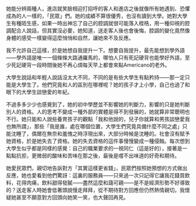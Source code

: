 她能分辨兩種人，進店就笑臉相迎打招呼的客人和進店之後就像所有她遇到、恐懼成為的人一樣的，「民眾」們。她的成績不算很優秀，也沒有讀到大學。她對大學生有種陌生感，如果一時出神忘了自己的腔調就很可能落入桎梏，用一種仰視的腔調配合人說話，但其實沒必要，她知道，送走客人後也會後悔，腔調的變化竟然像身體的感受一樣變得這麼悄悄和自然，讓她來不及反應。

我不允許自己這樣，於是她想自我提升一下。想要自我提升，最先能想到學外語——學外語是唯一一個條條大路通羅馬的，哪怕人只有死記硬背也能學好外語，至少死記硬背一段時間後她不再心煩每天早上都會來點Americano的老外。 

大學生說話和年輕人說話沒太大不同，不同的是有些大學生有點矜持——那一定只能是大學生了。他們究竟和人的區別在哪裡呢？她的孩子才上小學，自己也過了和眼下的大學生談戀愛的年紀。

不過多多少少也感覺到了，她的初中學歷並不影響她的判斷力，影響的只是她判斷別人的資格。人的思考不變成一種外部的實體是得不到發展的，她就算非常聰明也不行。她只能和人說些養育孩子的觀點「我和他說的，兒子你就算和男孩談戀愛我也無所謂」，那些「我是誰，處在哪個位置，大學生們究竟具備什麼不同之處」只能沈睡了，偶爾在無奈和羞愧之時浮現出來，大部分時候是沈睡的。社會沒有賦予她資格，於是她失去了資格。她的失去資格的這件事慢慢變成一種侵蝕。每次想到大學生似乎都是同樣的感覺：自己的職業要求的一視同仁（這是好的），接著是一點點抗拒，更微弱的酸味和苦味在那之後，最後是嚐不出味道的好奇和期待。

她愛民眾們，親切地告訴對方「其實這樣更省錢」，民眾們按照她預想的方式做出反應，她也愛看到他們驚訝：這裏的服務員——只來過一次只記得它讓我花錢買飲料，花得肉痛，飲料甜得發膩——盡然這麼和藹可親——是不是經濟形勢不好導致的？送走客人時她會低著頭說慢走拜拜，從不期待對方回應但仍然熱情親切。我懷疑她甚至不願意對方回頭向她笑一笑，也大聲回再見。

